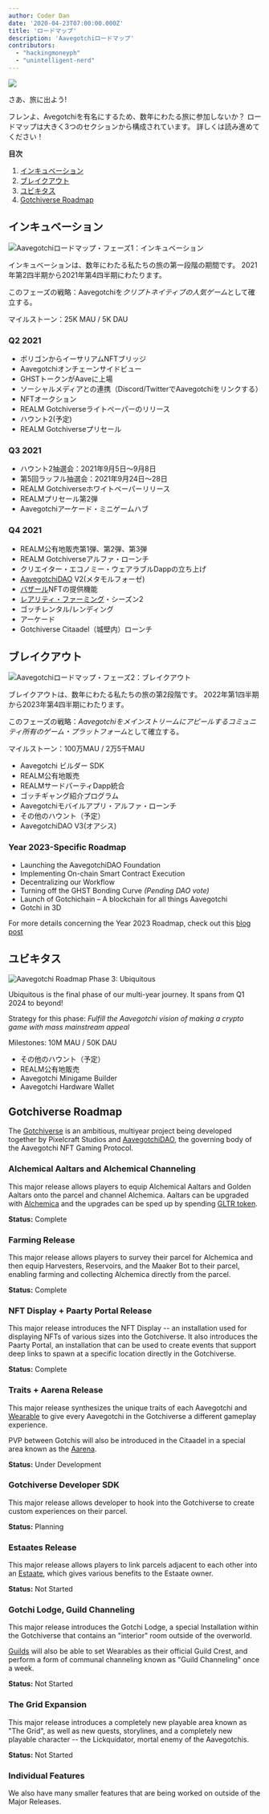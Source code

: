 ```yaml
---
author: Coder Dan
date: '2020-04-23T07:00:00.000Z'
title: 'ロードマップ'
description: 'Aavegotchiロードマップ'
contributors:
  - "hackingmoneyph"
  - "unintelligent-nerd"
---
```


<div class="headerImageContainer">
<img class="headerImage" src="/roadmap/roadmap.png">
<p class="headerImageText">さあ、旅に出よう!</p>
</div>

フレンよ、Avegotchiを有名にするため、数年にわたる旅に参加しないか？ ロードマップは大きく3つのセクションから構成されています。 詳しくは読み進めてください！

<div class="contentsBox">

**目次**

<ol>
<li><a href=#incubation>インキュベーション</a></li>
<li><a href=#breakout>ブレイクアウト</a></li>
<li><a href=#ubiquitous>ユビキタス</a></li>
<li><a href=#gotchiverse-roadmap>Gotchiverse Roadmap</a></li>
</ol>

</div>

## インキュベーション

<img class = "bodyImage" src = "/roadmap/phase-1-incubation.png" alt = "Aavegotchiロードマップ・フェーズ1：インキュベーション" />

インキュベーションは、数年にわたる私たちの旅の第一段階の期間です。 2021年第2四半期から2021年第4四半期にわたります。

このフェーズの戦略：Aavegotchiを*クリプトネイティブの人気ゲーム*として確立する。

マイルストーン：25K MAU / 5K DAU

### Q2 2021

* ポリゴンからイーサリアムNFTブリッジ
* Aavegotchiオンチェーンサイドビュー
* GHSTトークンがAaveに上場
* ソーシャルメディアとの連携（Discord/TwitterでAavegotchiをリンクする）
* NFTオークション
* REALM Gotchiverseライトペーパーのリリース
* ハウント2(予定)
* REALM Gotchiverseプリセール

### Q3 2021

* ハウント2抽選会：2021年9月5日～9月8日
* 第5回ラッフル抽選会：2021年9月24日～28日
* REALM Gotchiverseホワイトペーパーリリース
* REALMプリセール第2弾
* Aavegotchiアーケード・ミニゲームハブ

### Q4 2021

* REALM公有地販売第1弾、第2弾、第3弾
* REALM Gotchiverseアルファ・ローンチ
* クリエイター・エコノミー・ウェアラブルDappの立ち上げ
* [AavegotchiDAO](/dao) V2(メタモルフォーゼ)
* [バザール](/baazaar)NFTの提供機能
* [レアリティ・ファーミング](/rarity-farming)・シーズン2
* ゴッチレンタル/レンディング
* アーケード
* Gotchiverse Citaadel（城壁内）ローンチ

## ブレイクアウト

<img class = "bodyImage" src = "/roadmap/phase-2-breakout.png" alt = "Aavegotchiロードマップ・フェーズ2：ブレイクアウト" />

ブレイクアウトは、数年にわたる私たちの旅の第2段階です。 2022年第1四半期から2023年第4四半期にわたります。

このフェーズの戦略：*Aavegotchiをメインストリームにアピールするコミュニティ所有のゲーム・プラットフォーム*として確立する。

マイルストーン：100万MAU / 2万5千MAU

* Aavegotchi ビルダー SDK
* REALM公有地販売
* REALMサードパーティDapp統合
* ゴッチギャング紹介プログラム
* Aavegotchiモバイルアプリ・アルファ・ローンチ
* その他のハウント（予定）
* AavegotchiDAO V3(オアシス)

### Year 2023-Specific Roadmap

* Launching the AavegotchiDAO Foundation
* Implementing On-chain Smart Contract Execution
* Decentralizing our Workflow
* Turning off the GHST Bonding Curve *(Pending DAO vote)*
* Launch of Gotchichain – A blockchain for all things Aavegotchi
* Gotchi in 3D

For more details concerning the Year 2023 Roadmap, check out this [blog post](https://blog.aavegotchi.com/2023-year-of-the-gotchi-roadmap/)

## ユビキタス

<img class = "bodyImage" src = "/roadmap/phase-3-ubiquitous.png" alt = "Aavegotchi Roadmap Phase 3: Ubiquitous" />

Ubiquitous is the final phase of our multi-year journey. It spans from Q1 2024 to beyond!

Strategy for this phase: *Fulfill the Aavegotchi vision of making a crypto game with mass mainstream appeal*

Milestones: 10M MAU / 50K DAU

* その他のハウント（予定）
* REALM公有地販売
* Aavegotchi Minigame Builder
* Aavegotchi Hardware Wallet

## Gotchiverse Roadmap

The [Gotchiverse](/gotchiverse) is an ambitious, multiyear project being developed together by Pixelcraft Studios and [AavegotchiDAO](/dao), the governing body of the Aavegotchi NFT Gaming Protocol.

### Alchemical Aaltars and Alchemical Channeling

This major release allows players to equip Alchemical Aaltars and Golden Aaltars onto the parcel and channel Alchemica. Aaltars can be upgraded with [Alchemica](/gotchus-alchemica) and the upgrades can be sped up by spending [GLTR token](/gotchus-alchemica-exchange#gltr-token).

**Status:** Complete

### Farming Release

This major release allows players to survey their parcel for Alchemica and then equip Harvesters, Reservoirs, and the Maaker Bot to their parcel, enabling farming and collecting Alchemica directly from the parcel.

**Status:** Complete

### NFT Display + Paarty Portal Release

This major release introduces the NFT Display -- an installation used for displaying NFTs of various sizes into the Gotchiverse. It also introduces the Paarty Portal, an installation that can be used to create events that support deep links to spawn at a specific location directly in the Gotchiverse.

**Status:** Complete

### Traits + Aarena Release

This major release synthesizes the unique traits of each Aavegotchi and [Wearable](/wearables) to give every Aavegotchi in the Gotchiverse a different gameplay experience.

PVP between Gotchis will also be introduced in the Citaadel in a special area known as the [Aarena](/aarena).

**Status:** Under Development

### Gotchiverse Developer SDK

This major release allows developer to hook into the Gotchiverse to create custom experiences on their parcel.

**Status:** Planning

### Estaates Release

This major release allows players to link parcels adjacent to each other into an [Estaate](/estaates), which gives various benefits to the Estaate owner.

**Status:** Not Started

### Gotchi Lodge, Guild Channeling

This major release introduces the Gotchi Lodge, a special Installation within the Gotchiverse that contains an "interior" room outside of the overworld.

[Guilds](/guild) will also be able to set Wearables as their official Guild Crest, and perform a form of communal channeling known as "Guild Channeling" once a week.

**Status:** Not Started

### The Grid Expansion

This major release introduces a completely new playable area known as "The Grid", as well as new quests, storylines, and a completely new playable character -- the Lickquidator, mortal enemy of the Aavegotchis.

**Status:** Not Started

### Individual Features

We also have many smaller features that are being worked on outside of the Major Releases.
